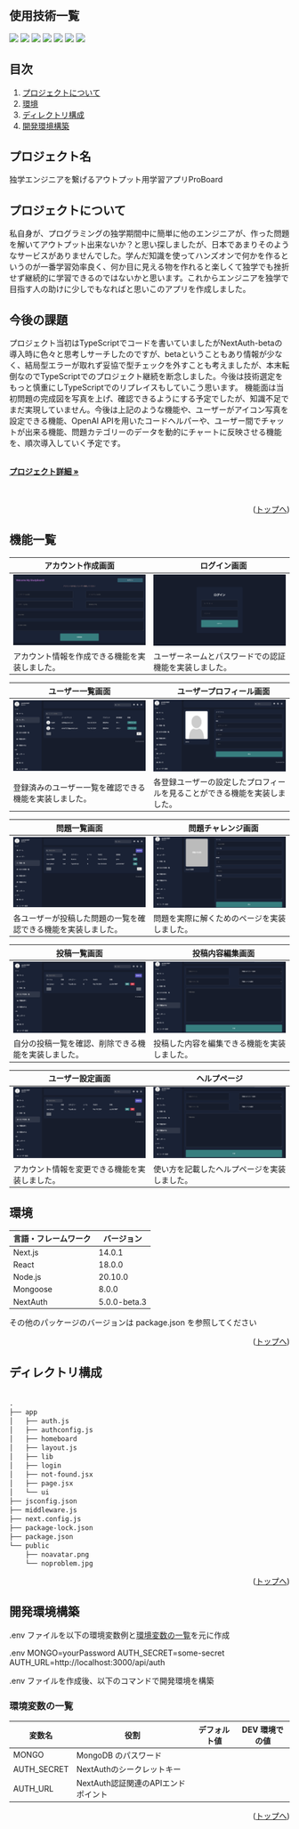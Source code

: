 <div id="top"></div>

## 使用技術一覧


<p style="display: inline">
  <img src="https://img.shields.io/badge/-Node.js-000000.svg?logo=node.js&style=for-the-badge">
  <img src="https://img.shields.io/badge/-MongoDB-000000.svg?logo=mongodb&style=for-the-badge&logoColor=white">
  <img src="https://img.shields.io/badge/-Mongoose-000000.svg?logo=mongoose&style=for-the-badge">
  <img src="https://img.shields.io/badge/-JavaScript-000000.svg?logo=javascript&style=for-the-badge">
  <img src="https://img.shields.io/badge/-React-000000.svg?logo=react&style=for-the-badge">
  <img src="https://img.shields.io/badge/-Next.js-000000.svg?logo=next.js&style=for-the-badge">
  <img src="https://img.shields.io/badge/-NextAuth-000000.svg?logo=&style=plastic">
</p>

## 目次

1. [プロジェクトについて](#プロジェクトについて)
2. [環境](#環境)
3. [ディレクトリ構成](#ディレクトリ構成)
4. [開発環境構築](#開発環境構築)



## プロジェクト名

独学エンジニアを繋げるアウトプット用学習アプリProBoard


## プロジェクトについて


私自身が、プログラミングの独学期間中に簡単に他のエンジニアが、作った問題を解いてアウトプット出来ないか？と思い探しましたが、日本であまりそのようなサービスがありませんでした。学んだ知識を使ってハンズオンで何かを作るというのが一番学習効率良く、何か目に見える物を作れると楽しくて独学でも挫折せず継続的に学習できるのではないかと思います。これからエンジニアを独学で目指す人の助けに少しでもなればと思いこのアプリを作成しました。



## 今後の課題


プロジェクト当初はTypeScriptでコードを書いていましたがNextAuth-betaの導入時に色々と思考しサーチしたのですが、betaということもあり情報が少なく、結局型エラーが取れず妥協で型チェックを外すことも考えましたが、本末転倒なのでTypeScriptでのプロジェクト継続を断念しました。今後は技術選定をもっと慎重にしTypeScriptでのリプレイスもしていこう思います。
機能面は当初問題の完成図を写真を上げ、確認できるようにする予定でしたが、知識不足でまだ実現していません。今後は上記のような機能や、ユーザーがアイコン写真を設定できる機能、OpenAI APIを用いたコードヘルパーや、ユーザー間でチャットが出来る機能、問題カテゴリーのデータを動的にチャートに反映させる機能を、順次導入していく予定です。



  <p align="left">
    <br />
    <a href="https://my-pro-board.vercel.app/"><strong>プロジェクト詳細 »</strong></a>
    <br />
    <br />

<br />

<p align="right">(<a href="#top">トップへ</a>)</p>


  ## 機能一覧
| アカウント作成画面 |　ログイン画面 |
| ---- | ---- |
| ![アカウント作成画面](/public/top.png) | ![ログイン画面](/public/login.png) |
| アカウント情報を作成できる機能を実装しました。 | ユーザーネームとパスワードでの認証機能を実装しました。 |

| ユーザー一覧画面 |　ユーザープロフィール画面 |
| ---- | ---- |
| ![ユーザー一覧画面](/public/users.png) | ![ユーザープロフィール画面](/public/user.png) |
| 登録済みのユーザー一覧を確認できる機能を実装しました。 | 各登録ユーザーの設定したプロフィールを見ることができる機能を実装しました。 |

| 問題一覧画面 |　問題チャレンジ画面 |
| ---- | ---- |
| ![問題一覧画面](/public/problems.png) | ![　問題チャレンジ画面](/public/problem.png) |
| 各ユーザーが投稿した問題の一覧を確認できる機能を実装しました。 | 問題を実際に解くためのページを実装しました。 |

| 投稿一覧画面 |　投稿内容編集画面 |
| ---- | ---- |
| ![投稿一覧画面](/public/myposts.png) | ![　投稿内容編集画面](/public/mypost.png) |
| 自分の投稿一覧を確認、削除できる機能を実装しました。 | 投稿した内容を編集できる機能を実装しました。 |

| ユーザー設定画面 | ヘルプページ |
| ---- | ---- |
| ![ユーザー設定画面](/public/myposts.png) | ![　ヘルプページ](/public/mypost.png) |
| アカウント情報を変更できる機能を実装しました。 | 使い方を記載したヘルプページを実装しました。 |

## 環境


| 言語・フレームワーク  | バージョン |
| --------------------- | ---------- |
| Next.js               | 14.0.1     |
| React                 | 18.0.0     |
| Node.js               | 20.10.0    |
| Mongoose             | 8.0.0      |
| NextAuth             | 5.0.0-beta.3      |

その他のパッケージのバージョンは package.json を参照してください

<p align="right">(<a href="#top">トップへ</a>)</p>

## ディレクトリ構成


```

.
├── app
│   ├── auth.js
│   ├── authconfig.js
│   ├── homeboard
│   ├── layout.js
│   ├── lib
│   ├── login
│   ├── not-found.jsx
│   ├── page.jsx
│   └── ui
├── jsconfig.json
├── middleware.js
├── next.config.js
├── package-lock.json
├── package.json
└── public
    ├── noavatar.png
    └── noproblem.jpg
```

<p align="right">(<a href="#top">トップへ</a>)</p>

## 開発環境構築



.env ファイルを以下の環境変数例と[環境変数の一覧](#環境変数の一覧)を元に作成

.env
MONGO=yourPassword
AUTH_SECRET=some-secret
AUTH_URL=http://localhost:3000/api/auth


.env ファイルを作成後、以下のコマンドで開発環境を構築


### 環境変数の一覧

| 変数名                 | 役割                                      | デフォルト値                       | DEV 環境での値                           |
| ---------------------- | ----------------------------------------- | ---------------------------------- | ---------------------------------------- |
| MONGO    | MongoDB のパスワード |
| AUTH_SECRET         | NextAuthのシークレットキー   |
| AUTH_URL             | NextAuth認証関連のAPIエンドポイント         |



<p align="right">(<a href="#top">トップへ</a>)</p>
